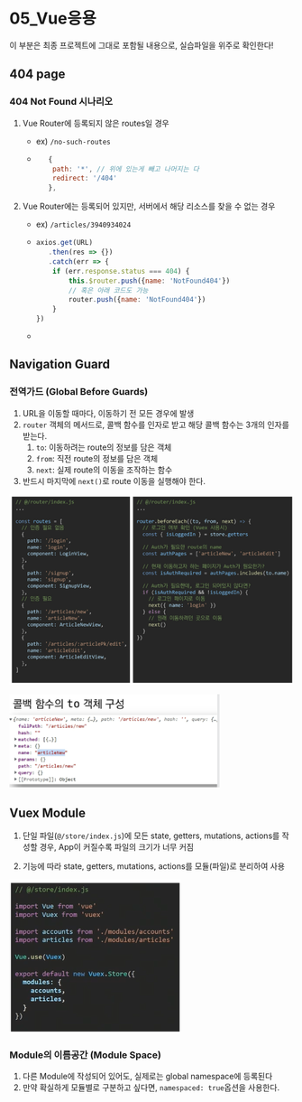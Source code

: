 # 05_Vue응용

이 부분은 최종 프로젝트에 그대로 포함될 내용으로, 실습파일을 위주로 확인한다!



## 404 page

### 404 Not Found 시나리오

1. Vue Router에 등록되지 않은 routes일 경우

   * ex) `/no-such-routes`

   * ```javascript
        {
         path: '*', // 위에 있는게 빼고 나머지는 다
         redirect: '/404'
        },
     ```

2. Vue Router에는 등록되어 있지만, 서버에서 해당 리소스를 찾을 수 없는 경우

   * ex) `/articles/3940934024`

   * ```javascript
     axios.get(URL)
     	.then(res => {})
     	.catch(err => {
         if (err.response.status === 404) {
             this.$router.push({name: 'NotFound404'})
             // 혹은 아래 코드도 가능
             router.push({name: 'NotFound404'})
         }
     })
     ```

   * 



## Navigation Guard

### 전역가드 (Global Before Guards)

1. URL을 이동할 때마다, 이동하기 전 모든 경우에 발생
2. `router` 객체의 메서드로, 콜백 함수를 인자로 받고 해당 콜백 함수는 3개의 인자를 받는다.
   1. `to`: 이동하려는 route의 정보를 담은 객체
   2. `from`: 직전 route의 정보를 담은 객체
   3. `next`: 실제 route의 이동을 조작하는 함수
3. 반드시 마지막에 `next()`로 route 이동을 실행해야 한다.



![image-20220522025620727](05_Vue응용.assets/image-20220522025620727.png)

> 

<img src="05_Vue응용.assets/image-20220522025727548.png" alt="image-20220522025727548" style="zoom:67%;" />



## Vuex Module

1. 단일 파일(`@/store/index.js`)에 모든 state, getters, mutations, actions를 작성할 경우, App이 커질수록 파일의 크기가 너무 커짐

2. 기능에 따라 state, getters, mutations, actions를 모듈(파일)로 분리하여 사용

![image-20220522030052382](05_Vue응용.assets/image-20220522030052382.png)



### Module의 이름공간 (Module Space)

1. 다른 Module에 작성되어 있어도, 실제로는 global namespace에 등록된다
2. 만약 확실하게 모듈별로 구분하고 싶다면, `namespaced: true`옵션을 사용한다.